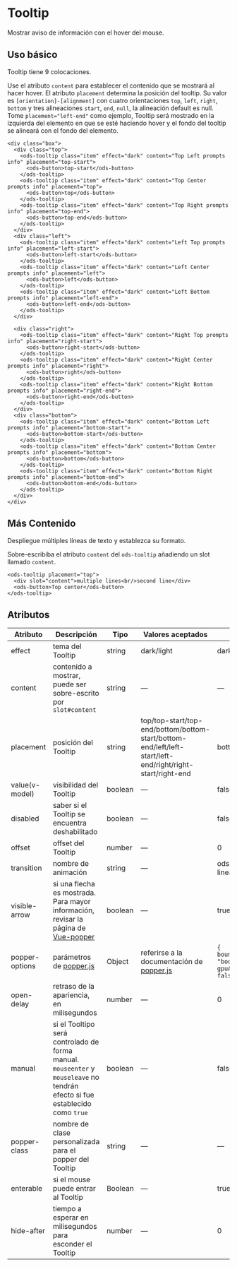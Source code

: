 # Tooltip

Mostrar aviso de información con el hover del mouse.

##  Uso básico

Tooltip tiene 9 colocaciones.

Use el atributo `content` para establecer el contenido que se mostrará al hacer hover. El atributo `placement` determina la posición del tooltip. Su valor es `[orientation]-[alignment]` con cuatro orientaciones `top`, `left`, `right`, `bottom` y tres alineaciones `start`, `end`, `null`, la alineación default es null. Tome `placement="left-end"` como ejemplo, Tooltip será mostrado en la izquierda del elemento en que se esté haciendo hover y el fondo del tooltip se alineará con el fondo del elemento.

```
<div class="box">
  <div class="top">
    <ods-tooltip class="item" effect="dark" content="Top Left prompts info" placement="top-start">
      <ods-button>top-start</ods-button>
    </ods-tooltip>
    <ods-tooltip class="item" effect="dark" content="Top Center prompts info" placement="top">
      <ods-button>top</ods-button>
    </ods-tooltip>
    <ods-tooltip class="item" effect="dark" content="Top Right prompts info" placement="top-end">
      <ods-button>top-end</ods-button>
    </ods-tooltip>
  </div>
  <div class="left">
    <ods-tooltip class="item" effect="dark" content="Left Top prompts info" placement="left-start">
      <ods-button>left-start</ods-button>
    </ods-tooltip>
    <ods-tooltip class="item" effect="dark" content="Left Center prompts info" placement="left">
      <ods-button>left</ods-button>
    </ods-tooltip>
    <ods-tooltip class="item" effect="dark" content="Left Bottom prompts info" placement="left-end">
      <ods-button>left-end</ods-button>
    </ods-tooltip>
  </div>

  <div class="right">
    <ods-tooltip class="item" effect="dark" content="Right Top prompts info" placement="right-start">
      <ods-button>right-start</ods-button>
    </ods-tooltip>
    <ods-tooltip class="item" effect="dark" content="Right Center prompts info" placement="right">
      <ods-button>right</ods-button>
    </ods-tooltip>
    <ods-tooltip class="item" effect="dark" content="Right Bottom prompts info" placement="right-end">
      <ods-button>right-end</ods-button>
    </ods-tooltip>
  </div>
  <div class="bottom">
    <ods-tooltip class="item" effect="dark" content="Bottom Left prompts info" placement="bottom-start">
      <ods-button>bottom-start</ods-button>
    </ods-tooltip>
    <ods-tooltip class="item" effect="dark" content="Bottom Center prompts info" placement="bottom">
      <ods-button>bottom</ods-button>
    </ods-tooltip>
    <ods-tooltip class="item" effect="dark" content="Bottom Right prompts info" placement="bottom-end">
      <ods-button>bottom-end</ods-button>
    </ods-tooltip>
  </div>
</div>
```
 
##  Más Contenido

Despliegue múltiples líneas de texto y establezca su formato.

Sobre-escribiba el atributo `content` del `ods-tooltip` añadiendo un slot llamado `content`.
```
<ods-tooltip placement="top">
  <div slot="content">multiple lines<br/>second line</div>
  <ods-button>Top center</ods-button>
</ods-tooltip>
```

##  Atributos
| Atributo       | Descripción                              | Tipo    | Valores aceptados                        | Por defecto                              |
| -------------- | ---------------------------------------- | ------- | ---------------------------------------- | ---------------------------------------- |
| effect         | tema del Tooltip                         | string  | dark/light                               | dark                                     |
| content        | contenido a mostrar, puede ser sobre-escrito por `slot#content` | string  | —                                        | —                                        |
| placement      | posición del Tooltip                     | string  | top/top-start/top-end/bottom/bottom-start/bottom-end/left/left-start/left-end/right/right-start/right-end | bottom                                   |
| value(v-model) | visibilidad del Tooltip                  | boolean | —                                        | false                                    |
| disabled       | saber si el Tooltip se encuentra deshabilitado | boolean | —                                        | false                                    |
| offset         | offset del Tooltip                       | number  | —                                        | 0                                        |
| transition     | nombre de animación                      | string  | —                                        | ods-fade-in-linear                        |
| visible-arrow  | si una flecha es mostrada. Para mayor información, revisar la página de [Vue-popper](https://github.com/element-component/vue-popper) | boolean | —                                        | true                                     |
| popper-options | parámetros de [popper.js](https://popper.js.org/documentation.html) | Object  | referirse a la documentación de [popper.js](https://popper.js.org/documentation.html) | `{ boundariesElement: "body", gpuAcceleration: false }` |
| open-delay     | retraso de la apariencia, en milisegundos | number  | —                                        | 0                                        |
| manual         | si el Tooltipo será controlado de forma manual. `mouseenter` y `mouseleave` no tendrán efecto si fue establecido como `true` | boolean | —                                        | false                                    |
| popper-class   | nombre de clase personalizada para el popper del Tooltip | string  | —                                        | —                                        |
| enterable      | si el mouse puede entrar al Tooltip      | Boolean | —                                        | true                                     |
| hide-after     | tiempo a esperar en milisegundos para esconder el Tooltip | number  | —                                        | 0                                        |
